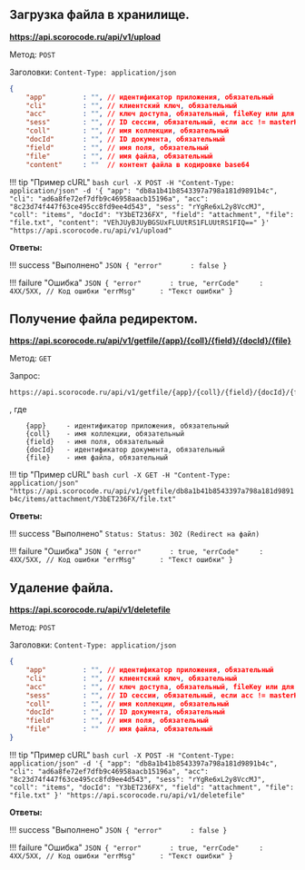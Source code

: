## Загрузка файла в хранилище.


**https://api.scorocode.ru/api/v1/upload**

Метод: `POST`

Заголовки: `Content-Type: application/json`

```JSON
{
    "app"         : "", // идентификатор приложения, обязательный
    "cli"         : "", // клиентский ключ, обязательный
    "acc"         : "", // ключ доступа, обязательный, fileKey или для полного доступа masterKey
    "sess"        : "", // ID сессии, обязательный, если acc != masterKey
    "coll"        : "", // имя коллекции, обязательный
    "docId"       : "", // ID документа, обязательный
    "field"       : "", // имя поля, обязательный
    "file"        : "", // имя файла, обязательный
    "content"     : ""  // контент файла в кодировке base64
```

!!! tip "Пример cURL"
    ```bash
    curl -X POST -H "Content-Type: application/json" -d '{
        "app": "db8a1b41b8543397a798a181d9891b4c",
        "cli": "ad6a8fe72ef7dfb9c46958aacb15196a",
        "acc": "8c23d74f447f63ce495cc8fd9ee4d543",
        "sess": "rYgRe6xL2y8VccMJ",
        "coll": "items",
        "docId": "Y3bET236FX",
        "field": "attachment",
        "file": "file.txt",
        "content": "VEhJUyBJUyBGSUxFLUUtRS1FLUUtRS1FIQ=="
    }' "https://api.scorocode.ru/api/v1/upload"
    ```

**Ответы:**

!!! success "Выполнено"
    ```JSON
    {
        "error"       : false
    }
    ```

!!! failure "Ошибка"
    ```JSON
    {
        "error"       : true,
        "errCode"     : 4XX/5XX, // Код ошибки
        "errMsg"      : "Текст ошибки"
    }
    ```

## Получение файла редиректом.

**https://api.scorocode.ru/api/v1/getfile/{app}/{coll}/{field}/{docId}/{file}**

Метод: `GET`

Запрос:

```
https://api.scorocode.ru/api/v1/getfile/{app}/{coll}/{field}/{docId}/{file}
```

, где

```
    {app}     - идентификатор приложения, обязательный
    {coll}    - имя коллекции, обязательный
    {field}   - имя поля, обязательный
    {docId}   - идентификатор документа, обязательный
    {file}    - имя файла, обязательный
```

!!! tip "Пример cURL"
    ```bash
    curl -X GET -H "Content-Type: application/json" "https://api.scorocode.ru/api/v1/getfile/db8a1b41b8543397a798a181d9891b4c/items/attachment/Y3bET236FX/file.txt"
    ```

**Ответы:**

!!! success "Выполнено"
    ```
        Status: Status: 302 (Redirect на файл)
    ```

!!! failure "Ошибка"
    ```JSON
    {
        "error"       : true,
        "errCode"     : 4XX/5XX, // Код ошибки
        "errMsg"      : "Текст ошибки"
    }
    ```

## Удаление файла.

**https://api.scorocode.ru/api/v1/deletefile**

Метод: `POST`

Заголовки: `Content-Type: application/json`

```JSON
{
    "app"         : "", // идентификатор приложения, обязательный
    "cli"         : "", // клиентский ключ, обязательный
    "acc"         : "", // ключ доступа, обязательный, fileKey или для полного доступа masterKey
    "sess"        : "", // ID сессии, обязательный, если acc != masterKey
    "coll"        : "", // имя коллекции, обязательный
    "docId"       : "", // ID документа, обязательный
    "field"       : "", // имя поля, обязательный
    "file"        : ""  // имя файла, обязательный
}
```

!!! tip "Пример cURL"
    ```bash
    curl -X POST -H "Content-Type: application/json" -d '{
        "app": "db8a1b41b8543397a798a181d9891b4c",
        "cli": "ad6a8fe72ef7dfb9c46958aacb15196a",
        "acc": "8c23d74f447f63ce495cc8fd9ee4d543",
        "sess": "rYgRe6xL2y8VccMJ",
        "coll": "items",
        "docId": "Y3bET236FX",
        "field": "attachment",
        "file": "file.txt"
    }' "https://api.scorocode.ru/api/v1/deletefile"
    ```

**Ответы:**

!!! success "Выполнено"
    ```JSON
    {
        "error"       : false
    }
    ```

!!! failure "Ошибка"
    ```JSON
    {
        "error"       : true,
        "errCode"     : 4XX/5XX, // Код ошибки
        "errMsg"      : "Текст ошибки"
    }
    ```